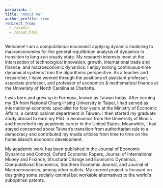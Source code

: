 ```yaml
---
permalink: /
title: "About me"
author_profile: true
redirect_from: 
  - /about/
  - /about.html
---
```


Welcome! I am a computational economist applying dynamic modeling to macroeconomies for the general-equilibrium analysis of dynamics in transition to long-run steady state. My research interests meet at the intersection of technological innovation, growth, international trade and finance, and macroeconomic dynamics.  I enjoy solving continuous-time dynamical systems from the algorithmic perspective. As a teacher and researcher, I have worked through the positions of assistant professor, associate professor, and professor of economics & mathematical finance at the University of North Carolina at Charlotte.

I was born and grew up in Formosa, known as Taiwan today. After earning my BA from National Chung-Hsing University in Taipei, I had served as international economic specialist for four years at the Ministry of Economic Affairs, a central cabinet department in Taiwan.  I then started my graduate study abroad to earn my PhD in economics from the University of Illinois and henceforth my academic career in the United States. Meanwhile, I had stayed concerned about Taiwan’s transition from authoritarian rule to a democracy and contributed my media articles from time to time on the home island’s economic development.

My academic work has been published in the Journal of Economic Dynamics and Control, Oxford Economic Papers, Journal of International Money and Finance, Structural Change and Economic Dynamics, Computational Economics, Southern Economic Journal, and Journal of Macroeconomics, among other outlets. My current project is focused on designing some socially optimal but workable alternatives to the world's suboptimal patents.
